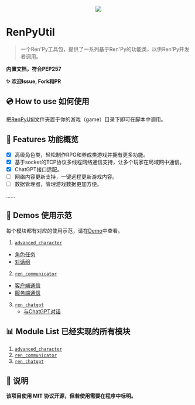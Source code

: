<p align="center">
  <img src="https://www.renpy.org/static/index-logo.png">
</p>

# RenPyUtil
> 一个Ren'Py工具包，提供了一系列基于Ren'Py的功能类，以供Ren'Py开发者调用。

**内置文档，符合PEP257**

**:sparkles: 欢迎Issue, Fork和PR**

## :cd: How to use 如何使用
把[RenPyUtil](./RenPyUtil)文件夹置于你的游戏（game）目录下即可在脚本中调用。

## :rocket: Features 功能概览
- [x] 高级角色类，轻松制作RPG和养成类游戏并拥有更多功能。
- [x] 基于socket的TCP协议多线程网络通信支持，让多个玩家在局域网中通信。
- [x] ChatGPT接口适配。
- [ ] 网络内容更新支持，一键远程更新游戏内容。
- [ ] 数据管理器，管理游戏数据更加方便。

......

## :bookmark: Demos 使用示范
每个模块都有对应的使用示范，请在[Demo](./Demo)中查看。

1. [`advanced_character`](./Demo/demo_advanced_character)
  - [角色任务](./Demo/demo_advanced_character/character_task.rpy)
  - [对话组](./Demo/demo_advanced_character/speaking_group.rpy)
2. [`ren_communicator`](./Demo/demo_ren_communicator/)
  - [客户端通信](./Demo/demo_ren_communicator/client.rpyy)
  - [服务端通信](./Demo/demo_ren_communicator/server.rpy)
3. [`ren_chatgpt`](./Demo/demo_ren_chatgpt.rpy)
   - [与ChatGPT对话](./Demo/demo_ren_chatgpt.rpy)

## :bar_chart: Module List 已经实现的所有模块
1. [`advanced_character`](./RenPyUtil/advanced_character.rpy)
2. [`ren_communicator`](./RenPyUtil/advanced_character.rpy)
3. [`ren_chatgpt`](./RenPyUtil/ren_chatgpt.rpy)

## :book: 说明
**该项目使用 MIT 协议开源，但若使用需要在程序中标明。**